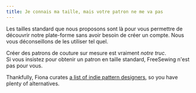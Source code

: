 ```yaml
---
title: Je connais ma taille, mais votre patron ne me va pas
---
```


Les tailles standard que nous proposons sont là pour vous permettre de découvrir notre plate-forme sans avoir besoin de créer un compte. Nous vous déconseillons de les utiliser tel quel.

Créer des patrons de couture sur mesure est vraiment *notre truc*.\
Si vous insistez pour obtenir un patron en taille standard, FreeSewing n'est pas pour vous.

Thankfully, Fiona curates [a list of indie pattern designers](https://chainstitcher.blogspot.com/p/indie-pattern-designers.html), so you have plenty of alternatives.
